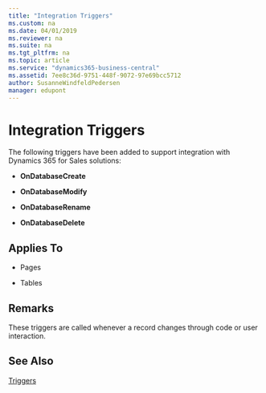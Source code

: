 ```yaml
---
title: "Integration Triggers"
ms.custom: na
ms.date: 04/01/2019
ms.reviewer: na
ms.suite: na
ms.tgt_pltfrm: na
ms.topic: article
ms.service: "dynamics365-business-central"
ms.assetid: 7ee8c36d-9751-448f-9072-97e69bcc5712
author: SusanneWindfeldPedersen
manager: edupont
---
```



# Integration Triggers
The following triggers have been added to support integration with Dynamics 365 for Sales solutions:  

-   **OnDatabaseCreate**  

-   **OnDatabaseModify**  

-   **OnDatabaseRename**  

-   **OnDatabaseDelete**  

## Applies To  
- Pages  

- Tables  

## Remarks  
 These triggers are called whenever a record changes through code or user interaction.  

## See Also  
 [Triggers](devenv-triggers.md)  
